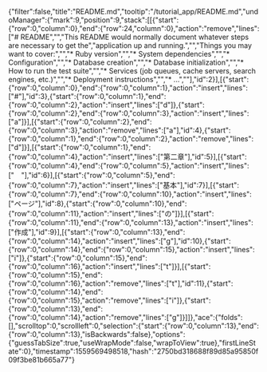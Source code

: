 {"filter":false,"title":"README.md","tooltip":"/tutorial_app/README.md","undoManager":{"mark":9,"position":9,"stack":[[{"start":{"row":0,"column":0},"end":{"row":24,"column":0},"action":"remove","lines":["# README","","This README would normally document whatever steps are necessary to get the","application up and running.","","Things you may want to cover:","","* Ruby version","","* System dependencies","","* Configuration","","* Database creation","","* Database initialization","","* How to run the test suite","","* Services (job queues, cache servers, search engines, etc.)","","* Deployment instructions","","* ...",""],"id":2}],[{"start":{"row":0,"column":0},"end":{"row":0,"column":1},"action":"insert","lines":["#"],"id":3},{"start":{"row":0,"column":1},"end":{"row":0,"column":2},"action":"insert","lines":["d"]},{"start":{"row":0,"column":2},"end":{"row":0,"column":3},"action":"insert","lines":["a"]}],[{"start":{"row":0,"column":2},"end":{"row":0,"column":3},"action":"remove","lines":["a"],"id":4},{"start":{"row":0,"column":1},"end":{"row":0,"column":2},"action":"remove","lines":["d"]}],[{"start":{"row":0,"column":1},"end":{"row":0,"column":4},"action":"insert","lines":["第二章"],"id":5}],[{"start":{"row":0,"column":4},"end":{"row":0,"column":5},"action":"insert","lines":["　"],"id":6}],[{"start":{"row":0,"column":5},"end":{"row":0,"column":7},"action":"insert","lines":["基本"],"id":7}],[{"start":{"row":0,"column":7},"end":{"row":0,"column":10},"action":"insert","lines":["ページ"],"id":8},{"start":{"row":0,"column":10},"end":{"row":0,"column":11},"action":"insert","lines":["の"]}],[{"start":{"row":0,"column":11},"end":{"row":0,"column":13},"action":"insert","lines":["作成"],"id":9}],[{"start":{"row":0,"column":13},"end":{"row":0,"column":14},"action":"insert","lines":["g"],"id":10},{"start":{"row":0,"column":14},"end":{"row":0,"column":15},"action":"insert","lines":["i"]},{"start":{"row":0,"column":15},"end":{"row":0,"column":16},"action":"insert","lines":["t"]}],[{"start":{"row":0,"column":15},"end":{"row":0,"column":16},"action":"remove","lines":["t"],"id":11},{"start":{"row":0,"column":14},"end":{"row":0,"column":15},"action":"remove","lines":["i"]},{"start":{"row":0,"column":13},"end":{"row":0,"column":14},"action":"remove","lines":["g"]}]]},"ace":{"folds":[],"scrolltop":0,"scrollleft":0,"selection":{"start":{"row":0,"column":13},"end":{"row":0,"column":13},"isBackwards":false},"options":{"guessTabSize":true,"useWrapMode":false,"wrapToView":true},"firstLineState":0},"timestamp":1559569498518,"hash":"2750bd318688f89d85a95850f09f3be81b665a77"}